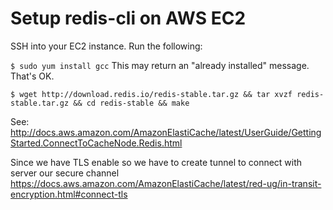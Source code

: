 # Setup redis-cli on AWS EC2

SSH into your EC2 instance. Run the following:

`$ sudo yum install gcc` This may return an "already installed" message. That's OK.

`$ wget http://download.redis.io/redis-stable.tar.gz && tar xvzf redis-stable.tar.gz && cd redis-stable && make `

See: http://docs.aws.amazon.com/AmazonElastiCache/latest/UserGuide/GettingStarted.ConnectToCacheNode.Redis.html

Since we have TLS enable so we have to create tunnel to connect with server our secure channel https://docs.aws.amazon.com/AmazonElastiCache/latest/red-ug/in-transit-encryption.html#connect-tls

